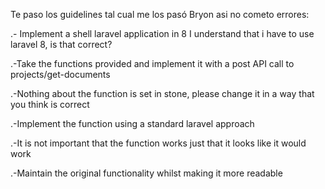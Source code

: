 Te paso los guidelines tal cual me los pasó Bryon asi no cometo errores:

.- Implement a shell laravel application in 8
I understand that i have to use laravel 8, is that correct?

.-Take the functions provided and implement it with a post API call to projects/get-documents

.-Nothing about the function is set in stone, please change it in a way that you think is correct

.-Implement the function using a standard laravel approach

.-It is not important that the function works just that it looks like it would work

.-Maintain the original functionality whilst making it more readable